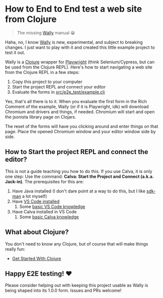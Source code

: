 # How to End to End test a web site from Clojure

> The missing [Wally](https://github.com/pfeodrippe/wally) manual 😀

Haha, no, I know [Wally](https://github.com/pfeodrippe/wally) is new, experimental, and subject to breaking changes. I just want to play with it and created this little example project to test it out.

Wally is a [Clojure](https://clojure.org) wrapper for [Playwright](https://playwright.dev/) (think Selenium/Cypress, but can be used from the Clojure REPL). Here's how to start navigating a web site from the Clojure REPL in a few steps:

1. Copy this project to your computer
1. Start the project REPL and connect your editor
1. Evaluate the forms in [src/e2e_test/example.clj](src/e2e_test/example.clj)

Yes, that's all there is to it. When you evaluate the first form in the Rich Comment of the example, Wally (or if it is Playwright, idk) will download Chromium and drivers and things, if needed. Chromium will start and open the jsonista library page on Clojars.

The reset of the forms will have you clicking around and enter things on that page. Place the opened Chromium window and your editor window side by side.

## How to Start the project REPL and connect the editor?

This is not a guide teaching you how to do this. If you use Calva, it is only one step: Use the command: **Calva: Start the Project and Connect (a.k.a. Jack-in)**. The prerequisites for this are:

1. Have Java installed (I don't dare point at a way to do this, but I like [sdk-man](https://sdkman.io/) a lot myself)
1. Have [VS Code installed](https://code.visualstudio.com/download)
    1. Some [basic VS Code knowledge](https://code.visualstudio.com/docs/introvideos/basics)
1. Have Calva installed in VS Code
    1. Some [basic Calva knowledge](https://calva.io/getting-started/#theres-a-getting-started-repl)

## What about Clojure?

You don't need to know any Clojure, but of course that will make things really fun:

* [Get Started With Clojure](https://calva.io/get-started-with-clojure/)

## Happy E2E testing! ♥️

Please consider helping out with keeping this project usable as Wally is being shaped into its 1.0.0 form. Issues and PRs welcome!